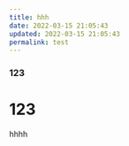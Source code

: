 ```yaml
---
title: hhh
date: 2022-03-15 21:05:43
updated: 2022-03-15 21:05:43
permalink: test
---
```

### 123
# 123

hhhh
